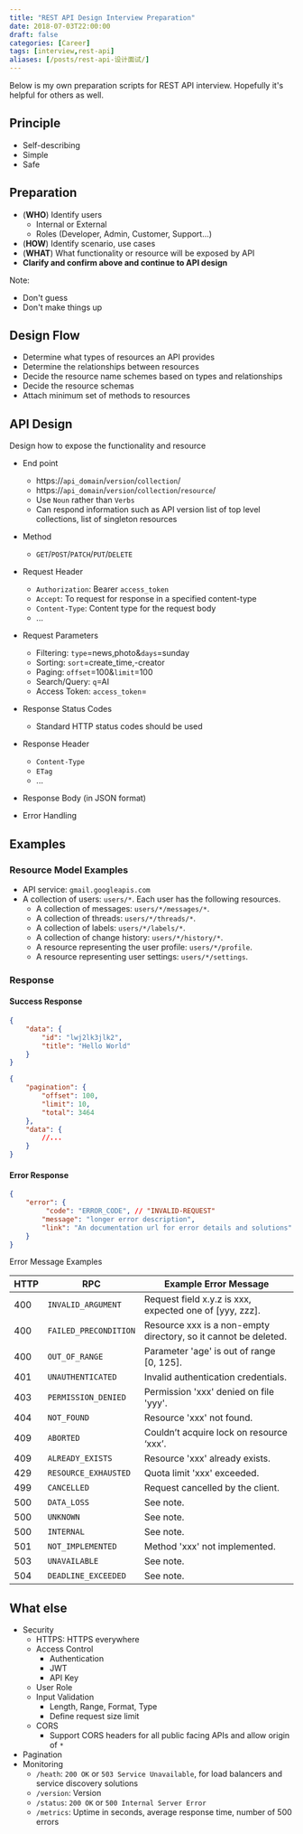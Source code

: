 ```yaml
---
title: "REST API Design Interview Preparation"
date: 2018-07-03T22:00:00
draft: false
categories: [Career]
tags: [interview,rest-api]
aliases: [/posts/rest-api-设计面试/]
---
```


Below is my own preparation scripts for REST API interview. Hopefully it's helpful for others as well.

## Principle

- Self-describing
- Simple
- Safe

## Preparation

- (**WHO**) Identify users
    - Internal or External
    - Roles (Developer, Admin, Customer, Support...)
- (**HOW**) Identify scenario, use cases
- (**WHAT**) What functionality or resource will be exposed by API
- **Clarify and confirm above and continue to API design**

Note:

- Don't guess
- Don't make things up

## Design Flow

- Determine what types of resources an API provides
- Determine the relationships between resources
- Decide the resource name schemes based on types and relationships
- Decide the resource schemas
- Attach minimum set of methods to resources

## API Design

Design how to expose the functionality and resource

- End point

    - https://`api_domain`/`version`/`collection`/
    - https://`api_domain`/`version`/`collection`/`resource`/
    - Use `Noun` rather than `Verbs`
    - Can respond information such as API version list of top level collections, list of singleton resources

- Method

    - `GET`/`POST`/`PATCH`/`PUT`/`DELETE`

- Request Header

    - `Authorization`: Bearer `access_token`
    - `Accept`: To request for response in a specified content-type
    - `Content-Type`: Content type for the request body
    - ...

- Request Parameters

    - Filtering: `type`=news,photo&`days`=sunday
    - Sorting: `sort`=create_time,-creator
    - Paging: `offset`=100&`limit`=100
    - Search/Query: `q`=AI
    - Access Token: `access_token`=

- Response Status Codes

    - Standard HTTP status codes should be used

- Response Header

    - `Content-Type`
    - `ETag`
    - ...

- Response Body (in JSON format)

- Error Handling

## Examples

### Resource Model Examples

- API service: `gmail.googleapis.com`
- A collection of users: `users/*`. Each user has the following resources.
    - A collection of messages: `users/*/messages/*`.
    - A collection of threads: `users/*/threads/*`.
    - A collection of labels: `users/*/labels/*`.
    - A collection of change history: `users/*/history/*`.
    - A resource representing the user profile: `users/*/profile`.
    - A resource representing user settings: `users/*/settings`.

### Response

#### Success Response

```json
{
    "data": {
        "id": "lwj2lk3jlk2",
        "title": "Hello World"
    }
}
```

```json
{
    "pagination": {
        "offset": 100,
        "limit": 10,
        "total": 3464
    },
    "data": {
        //...
    }
}
```

#### Error Response

```json
{
    "error": {
         "code": "ERROR_CODE", // "INVALID-REQUEST"
        "message": "longer error description",
        "link": "An documentation url for error details and solutions"
    }
}
```

Error Message Examples

| HTTP | RPC                   | Example Error Message                                        |
| ---- | --------------------- | ------------------------------------------------------------ |
| 400  | `INVALID_ARGUMENT`    | Request field x.y.z is xxx, expected one of [yyy, zzz].      |
| 400  | `FAILED_PRECONDITION` | Resource xxx is a non-empty directory, so it cannot be deleted. |
| 400  | `OUT_OF_RANGE`        | Parameter 'age' is out of range [0, 125].                    |
| 401  | `UNAUTHENTICATED`     | Invalid authentication credentials.                          |
| 403  | `PERMISSION_DENIED`   | Permission 'xxx' denied on file 'yyy'.                       |
| 404  | `NOT_FOUND`           | Resource 'xxx' not found.                                    |
| 409  | `ABORTED`             | Couldn’t acquire lock on resource ‘xxx’.                     |
| 409  | `ALREADY_EXISTS`      | Resource 'xxx' already exists.                               |
| 429  | `RESOURCE_EXHAUSTED`  | Quota limit 'xxx' exceeded.                                  |
| 499  | `CANCELLED`           | Request cancelled by the client.                             |
| 500  | `DATA_LOSS`           | See note.                                                    |
| 500  | `UNKNOWN`             | See note.                                                    |
| 500  | `INTERNAL`            | See note.                                                    |
| 501  | `NOT_IMPLEMENTED`     | Method 'xxx' not implemented.                                |
| 503  | `UNAVAILABLE`         | See note.                                                    |
| 504  | `DEADLINE_EXCEEDED`   | See note.                                                    |

## What else

- Security
    - HTTPS: HTTPS everywhere
    - Access Control
        - Authentication
        - JWT
        - API Key
    - User Role
    - Input Validation
        - Length, Range, Format, Type
        - Define request size limit
    - CORS
        - Support CORS headers for all public facing APIs and allow origin of `*`
- Pagination
- Monitoring
    - `/heath`: `200 OK` or `503 Service Unavailable`, for load balancers and service discovery solutions
    - `/version`: Version
    - `/status`: `200 OK` or `500 Internal Server Error`
    - `/metrics`: Uptime in seconds, average response time, number of 500 errors